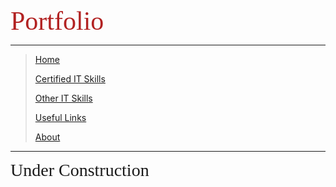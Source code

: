 <span style="font-family:Papyrus; font-size:3em; color:FireBrick;">Portfolio</span>

---

> [Home](index.md)
>
> [Certified IT Skills](certified_skills.md)
> 
> [Other IT Skills](other_skills.md)
> 
> [Useful Links](links.md)
> 
> [About](about.md)

---

<span style="font-family:Papyrus; font-size:2em;">Under Construction</span>
